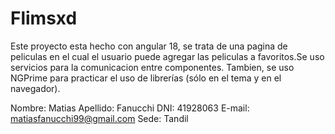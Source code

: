 # Flimsxd


Este proyecto esta hecho con angular 18, se trata de una pagina de peliculas en el cual el usuario puede agregar las peliculas a favoritos.Se uso servicios para la comunicacion entre componentes. Tambien, se uso NGPrime para practicar el uso de librerías (sólo en el tema y en el navegador).

Nombre:   Matias
Apellido: Fanucchi
DNI:      41928063
E-mail:   matiasfanucchi99@gmail.com
Sede:     Tandil
